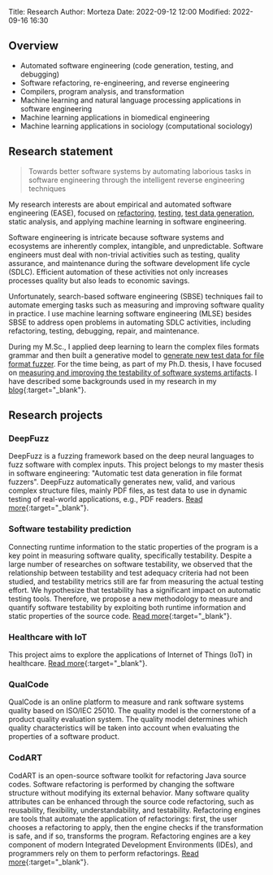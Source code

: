 Title: Research
Author: Morteza
Date: 2022-09-12 12:00
Modified: 2022-09-16 16:30


## Overview
* Automated software engineering (code generation, testing, and debugging)
* Software refactoring, re-engineering, and reverse engineering
* Compilers, program analysis, and transformation
* Machine learning and natural language processing applications in software engineering
* Machine learning applications in biomedical engineering
* Machine learning applications in sociology (computational sociology)


## Research statement
> Towards better software systems by automating laborious tasks in software engineering through the intelligent reverse engineering techniques

My research interests are about empirical and automated software engineering (EASE), focused on [refactoring](https://m-zakeri.github.io/CodART), [testing](https://github.com/m-zakeri/benchmark), [test data generation](https://m-zakeri.github.io/iust_deep_fuzz), static analysis, and applying machine learning in software engineering.

Software engineering is intricate because software systems and ecosystems are inherently complex, intangible, and unpredictable.
Software engineers must deal with non-trivial activities such as testing, quality assurance, and maintenance during the software development life cycle (SDLC). Efficient automation of these activities not only increases processes quality but also leads to economic savings. 

Unfortunately, search-based software engineering (SBSE) techniques fail to automate emerging tasks such as measuring and improving software quality in practice.
I use machine learning software engineering (MLSE) besides SBSE to address open problems in automating SDLC activities, including refactoring, testing, debugging, repair, and maintenance. 

During my M.Sc., I applied deep learning to learn the complex files formats grammar and then built a generative model to [generate new test data for file format fuzzer](https://m-zakeri.github.io/iust_deep_fuzz). 
For the time being, as part of my Ph.D. thesis, I have focused on [measuring and improving the testability of software systems artifacts](https://m-zakeri.github.io/ADAFEST). 
I have described some backgrounds used in my research in my [blog](https://m-zakeri.github.io/category/blog.html){:target="_blank"}.


## Research projects

### DeepFuzz

DeepFuzz is a fuzzing framework based on the deep neural languages to fuzz software with complex inputs. This project belongs to my master thesis in software engineering: "Automatic test data generation in file format fuzzers". DeepFuzz automatically generates new, valid, and various complex structure files, mainly PDF files, as test data to use in dynamic testing of real-world applications, e.g., PDF readers.
[Read more](https://www.researchgate.net/project/IUST-Deep-Fuzz){:target="_blank"}.


### Software testability prediction
Connecting runtime information to the static properties of the program is a key point in measuring software quality, specifically testability. Despite a large number of researches on software testability, we observed that the relationship between testability and test adequacy criteria had not been studied, and testability metrics still are far from measuring the actual testing effort. We hypothesize that testability has a significant impact on automatic testing tools. Therefore, we propose a new methodology to measure and quantify software testability by exploiting both runtime information and static properties of the source code.
[Read more](https://www.researchgate.net/project/Testability-prediction){:target="_blank"}.


### Healthcare with IoT
This project aims to explore the applications of Internet of Things (IoT) in healthcare. 
[Read more](https://www.researchgate.net/project/Healthcare-with-IoT){:target="_blank"}.


### QualCode
QualCode is an online platform to measure and rank software systems quality based on ISO/IEC 25010.
The quality model is the cornerstone of a product quality evaluation system. The quality model determines which quality characteristics will be taken into account when evaluating the properties of a software product.

### CodART
CodART is an open-source software toolkit for refactoring Java source codes.
Software refactoring is performed by changing the software structure without modifying its external behavior. Many software quality attributes can be enhanced through the source code refactoring, such as reusability, flexibility, understandability, and testability. Refactoring engines are tools that automate the application of refactorings: first, the user chooses a refactoring to apply, then the engine checks if the transformation is safe, and if so, transforms the program. Refactoring engines are a key component of modern Integrated Development Environments (IDEs), and programmers rely on them to perform refactorings.
[Read more](https://m-zakeri.github.io/CodART/){:target="_blank"}.

